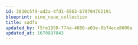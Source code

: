 ```yaml
---
id: 3830c5f9-ad2a-4fd1-8563-b79704762191
blueprint: eine_neue_collection
title: sadfa
updated_by: f5fe1958-774a-4886-a03e-0b74ece8600a
updated_at: 1670887043
---
```


